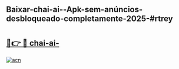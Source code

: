 ## Baixar-chai-ai--Apk-sem-anúncios-desbloqueado-completamente-2025-#rtrey

# <h2><a href="https://ainizakaria.my?title=chai-ai-&ref=20M">🔗👉 🔴 chai-ai-</a></h2>

[![acn](https://github.com/user-attachments/assets/0f9c940e-d8b0-45ae-aac7-cd30a18b3e1c)](https://ainizakaria.my?title=chai-ai-&ref=20M)

